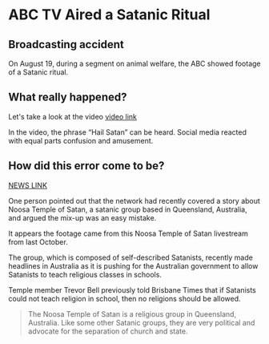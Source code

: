 # ABC TV Aired a Satanic Ritual

## Broadcasting accident

On August 19, during a segment on animal welfare, the ABC showed footage of a Satanic ritual.

## What really happened?

Let's take a look at the video
[video link](https://metro.co.uk/video/embed/2486469)

In the video, the phrase “Hail Satan” can be heard. Social media reacted with equal parts confusion and amusement.

## How did this error come to be?
[NEWS LINK](https://metro.co.uk/2021/08/22/abc-news-broadcasts-satanic-ritual-clip-during-live-broadcast-15133318/)

One person pointed out that the network had recently covered a story about Noosa Temple of Satan, a satanic group based in Queensland, Australia, and argued the mix-up was an easy mistake.

It appears the footage came from this Noosa Temple of Satan livestream from last October.

The group, which is composed of self-described Satanists, recently made headlines in Australia as it is pushing for the Australian government to allow Satanists to teach religious classes in schools.

Temple member Trevor Bell previously told Brisbane Times that if Satanists could not teach religion in school, then no religions should be allowed.



> The Noosa Temple of Satan is a religious group in Queensland, Australia. Like some other Satanic groups, they are very political and advocate for the separation of church and state. 

